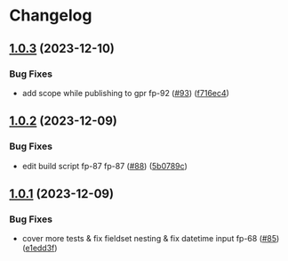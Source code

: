 # Changelog

## [1.0.3](https://github.com/what1s1ove/form-payload/compare/1.0.2...1.0.3) (2023-12-10)


### Bug Fixes

* add scope while publishing to gpr fp-92 ([#93](https://github.com/what1s1ove/form-payload/issues/93)) ([f716ec4](https://github.com/what1s1ove/form-payload/commit/f716ec432e67e2d7a8584c914654c518d231bb4a))

## [1.0.2](https://github.com/what1s1ove/form-payload/compare/1.0.1...1.0.2) (2023-12-09)


### Bug Fixes

* edit build script fp-87 fp-87 ([#88](https://github.com/what1s1ove/form-payload/issues/88)) ([5b0789c](https://github.com/what1s1ove/form-payload/commit/5b0789c78d0a74d29a8205a53a4a0bd660823178))

## [1.0.1](https://github.com/what1s1ove/form-payload/compare/v1.0.0...1.0.1) (2023-12-09)


### Bug Fixes

* cover more tests & fix fieldset nesting & fix datetime input fp-68 ([#85](https://github.com/what1s1ove/form-payload/issues/85)) ([e1edd3f](https://github.com/what1s1ove/form-payload/commit/e1edd3f69a6631284a37c3fb401f2ac6e0f0ebdf))

